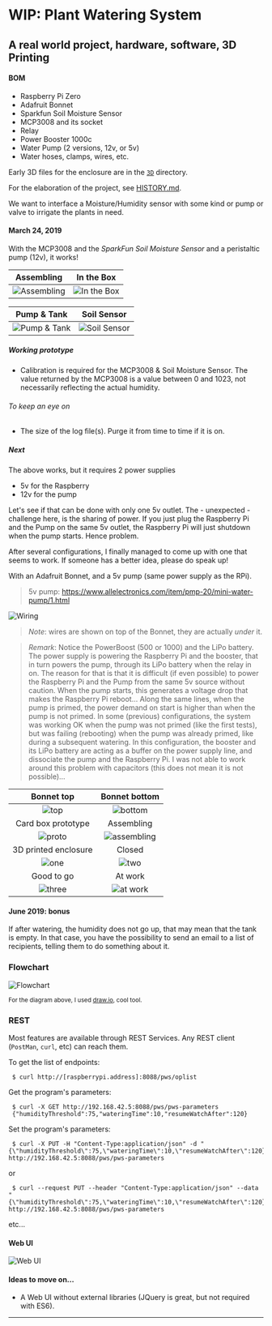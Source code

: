 # WIP: Plant Watering System
## A real world project, hardware, software, 3D Printing

#### BOM
- Raspberry Pi Zero
- Adafruit Bonnet
- Sparkfun Soil Moisture Sensor
- MCP3008 and its socket
- Relay
- Power Booster 1000c
- Water Pump (2 versions, 12v, or 5v)
- Water hoses, clamps, wires, etc.

Early 3D files for the enclosure are in the [`3D`](./3D) directory.

<!--TODO Add a switch?-->

For the elaboration of the project, see [HISTORY.md](./HISTORY.md).

We want to interface a Moisture/Humidity sensor with
some kind or pump or valve to irrigate the plants in need.

#### March 24, 2019
With the MCP3008 and the _SparkFun Soil Moisture Sensor_ and a peristaltic pump (12v), it works!

| Assembling | In the Box |
|:----------:|:----------:|
| ![Assembling](./docimg/mcp3008.version.jpg) | ![In the Box](./docimg/mcp3008.in.the.box.jpg) |
 
| Pump & Tank | Soil Sensor |
|:-----------:|:-----------:|
| ![Pump & Tank](./docimg/pump.and.tank.jpg) | ![Soil Sensor](./docimg/soil.sensor.jpg) | 

##### Working prototype
- Calibration is required for the MCP3008 & Soil Moisture Sensor. The value returned by the MCP3008 is a value between
0 and 1023, not necessarily reflecting the actual humidity.

###### To keep an eye on
- The size of the log file(s). Purge it from time to time if it is on.

##### Next
The above works, but it requires 2 power supplies
- 5v for the Raspberry
- 12v for the pump

Let's see if that can be done with only one 5v outlet. The - unexpected - challenge here, is the sharing of power.
If you just plug the Raspberry Pi and the Pump on the same 5v outlet, the Raspberry Pi will
just shutdown when the pump starts. Hence problem.

After several configurations, I finally managed to come up with one that seems to work.
If someone has a better idea, please do speak up! 

With an Adafruit Bonnet, and a 5v pump (same power supply as the RPi).

> 5v pump: <https://www.allelectronics.com/item/pmp-20/mini-water-pump/1.html>

![Wiring](./SparkFun.Bonnet_bb.png)

> _Note_: wires are shown on top of the Bonnet, they are actually _under_ it.

> _Remark_: Notice the PowerBoost (500 or 1000) and the LiPo battery.
> The power supply is powering the Raspberry Pi and the booster, that in turn powers the pump, through its LiPo battery when the relay in on.
> The reason for that is that it is difficult (if even possible) to power the Raspberry Pi and the Pump from the same 5v source without caution. 
> When the pump starts, this generates a voltage drop that makes the Raspberry Pi reboot...
> Along the same lines, when the pump is primed, the power demand on start is higher than when the pump is not primed. In some (previous) configurations,
> the system was working OK when the pump was not primed (like the first tests), but was failing (rebooting) when the pump was already primed, 
> like during a subsequent watering.
> In this configuration, the booster and its LiPo battery are acting as a buffer on the power supply line, and dissociate the pump and the Raspberry Pi.
> I was not able to work around this problem with capacitors (this does not mean it is not possible)...

| Bonnet top | Bonnet bottom |
|:----------:|:-------------:|
| ![top](./docimg/bonnet.top.jpg) | ![bottom](./docimg/bonnet.bottom.jpg) |
| Card box prototype | Assembling |
| ![proto](./docimg/card.box.jpg) | ![assembling](./docimg/assembling.jpg) |
| 3D printed enclosure | Closed | 
| ![one](./docimg/in.the.box.00.jpg) | ![two](./docimg/in.the.box.01.jpg) |
| Good to go | At work | 
| ![three](./docimg/in.the.box.02.jpg) | ![at work](./docimg/at.work.jpg) | 

#### June 2019: bonus
If after watering, the humidity does not go up, that may mean that the tank is empty.
In that case, you have the possibility to send an email to a list of recipients, telling them to do something about it. 

### Flowchart

![Flowchart](./docimg/PWS.flowchart.svg)

<small>For the diagram above, I used [draw.io](https://www.draw.io/), cool tool.</small>

### REST
Most features are available through REST Services.
Any REST client (`PostMan`, `curl`, etc) can reach them.

To get the list of endpoints:
```
 $ curl http://[raspberrypi.address]:8088/pws/oplist
```
Get the program's parameters:
```
 $ curl -X GET http://192.168.42.5:8088/pws/pws-parameters
 {"humidityThreshold":75,"wateringTime":10,"resumeWatchAfter":120}
```

Set the program's parameters:
```
 $ curl -X PUT -H "Content-Type:application/json" -d "{\"humidityThreshold\":75,\"wateringTime\":10,\"resumeWatchAfter\":120}" http://192.168.42.5:8088/pws/pws-parameters 
```
or
```
 $ curl --request PUT --header "Content-Type:application/json" --data "{\"humidityThreshold\":75,\"wateringTime\":10,\"resumeWatchAfter\":120}" http://192.168.42.5:8088/pws/pws-parameters 
```
etc...

#### Web UI
![Web UI](./docimg/webindex.png)

#### Ideas to move on...
- A Web UI without external libraries (JQuery is great, but not required with ES6).

---
